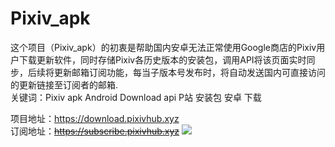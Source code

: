 # Pixiv_apk
 这个项目（Pixiv_apk）的初衷是帮助国内安卓无法正常使用Google商店的Pixiv用户下载更新软件，同时存储Pixiv各历史版本的安装包，调用API将该页面实时同步，后续将更新邮箱订阅功能，每当子版本号发布时，将自动发送国内可直接访问的更新链接至订阅者的邮箱.  
关键词：Pixiv apk Android Download api P站 安装包 安卓 下载

项目地址：https://download.pixivhub.xyz  
订阅地址：~~https://subscribe.pixivhub.xyz~~
![](https://s3.bmp.ovh/imgs/2022/07/18/052becd963e18269.png)
